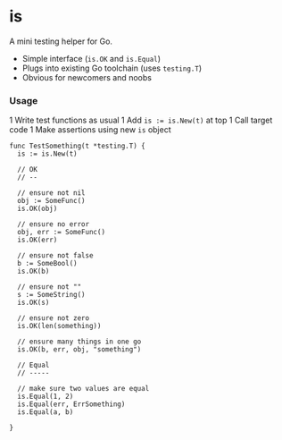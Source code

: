is
==

A mini testing helper for Go.

  * Simple interface (`is.OK` and `is.Equal`)
  * Plugs into existing Go toolchain (uses `testing.T`)
  * Obvious for newcomers and noobs

### Usage

  1 Write test functions as usual
  1 Add `is := is.New(t)` at top
  1 Call target code
  1 Make assertions using new `is` object

```
func TestSomething(t *testing.T) {
  is := is.New(t)

  // OK
  // --

  // ensure not nil
  obj := SomeFunc()
  is.OK(obj)

  // ensure no error
  obj, err := SomeFunc()
  is.OK(err)

  // ensure not false
  b := SomeBool()
  is.OK(b)

  // ensure not ""
  s := SomeString()
  is.OK(s)

  // ensure not zero
  is.OK(len(something))

  // ensure many things in one go
  is.OK(b, err, obj, "something")

  // Equal
  // -----

  // make sure two values are equal
  is.Equal(1, 2)
  is.Equal(err, ErrSomething)
  is.Equal(a, b)

}
```